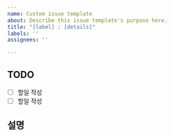 ```yaml
---
name: Custom issue template
about: Describe this issue template's purpose here.
title: "[label] : [details]"
labels: ''
assignees: ''

---
```


## TODO
  - [ ] 할일 작성
  - [ ] 할일 작성

## 설명
